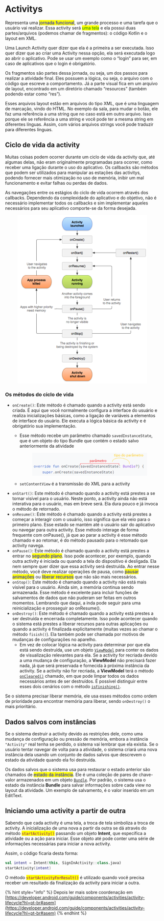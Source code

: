 # Activitys

Representa uma <mark style="color:blue;">jornada funcional</mark>, um grande processo e uma tarefa que o usuário vai realizar. Essa activity será <mark style="color:green;">uma tela</mark> e ela possui duas partes/arquivos (podemos chamar de fragmentos): o código Kotlin e o layout em XML.

Uma Launch Activity quer dizer que ela é a primeira a ser executada. Isso quer dizer que ao criar uma Activity nessa opção, ela será executada logo ao abrir o aplicativo. Pode se usar um exemplo como o “login” para ser, em caso de aplicativos que o login é obrigatório.

Os fragmentos são partes dessa jornada, ou seja, um dos passos para realizar a atividade final. Eles possuem a lógica, ou seja, o arquivo com o código que escreve a comportamento. Já a parte visual fica em um arquivo de layout, encontrado em um diretório chamado “resources” (também podendo estar como “res”).

Esses arquivos layout estão em arquivos do tipo XML, que é uma linguagem de marcação, vindo do HTML. No exemplo da sala, para mudar o botão, ele faz uma referência a uma string que no caso está em outro arquivo. Isso porque ele se referência a uma string e você pode ter a mesma string em diferentes línguas. Assim, com vários arquivos strings você pode traduzir para diferentes línguas.



## Ciclo de vida da activity

Muitas coisas podem ocorrer durante um ciclo de vida da activity que, até algumas delas, não eram originalmente programadas para ocorrer, como receber uma ligação durante o uso do aplicativo. Os callbacks são métodos que podem ser utilizados para manipular as estações das activitys, podendo fornecer mais otimização no uso de memória, inibir um mal funcionamento e evitar falhas ou perdas de dados.

As navegações entre os estágios do ciclo de vida ocorrem através dos callbacks. Dependendo da complexidade do aplicativo e do objetivo, não é necessário implementar todos os callbacks e sim implementar aqueles necessários para seu aplicativo comporte-se da forma desejada.

<figure><img src="../../.gitbook/assets/image (7).png" alt=""><figcaption></figcaption></figure>



### Os métodos do ciclo de vida

* `onCreate()`: Este método é chamado quando a activity está sendo criada. É aqui que você normalmente configura a interface do usuário e realiza inicializações básicas, como a ligação de variáveis a elementos de interface do usuário. Ele executa a lógica básica da activity e é obrigatório sua implementação.
  *   Esse método recebe um parâmetro chamado `savedInstanceState`, que é um objeto do tipo Bundle que contém o estado salvo anteriormente da atividade

      <figure><img src="../../.gitbook/assets/image (1) (1).png" alt=""><figcaption></figcaption></figure>
  * `setContentView` é a transmissão do XML para a activity
* `onStart()`: Este método é chamado quando a activity está prestes a se tornar visível para o usuário. Neste ponto, a activity ainda não está interativa para o usuário, mas em breve será. Ela dura pouco e já invoca o método de retornado.
* `onResume()`: Este método é chamado quando a activity está prestes a começar a interagir com o usuário, isso significa que ela veio para o primeiro plano. Esse estado se mantém até o usuário sair do aplicativo ou navegar para outra activity. Esse método interage de forma frequente com onPause(), já que ao parar a activity é esse método chamado e ao retomar, é do método pausado para o retomado que activity navega.
* `onPause()`: Este método é chamado quando a activity está prestes a entrar no <mark style="color:blue;">segundo plano</mark>. Isso pode acontecer, por exemplo, quando outra activity é iniciada ou quando a tela do dispositivo é desligada. Ela nem sempre quer dizer que essa activity será destruída. Ao entrar nesse método, você deve realizar operações de pausa, como <mark style="color:blue;">pausar animações</mark> ou <mark style="color:blue;">liberar recursos</mark> que não são mais necessários.
* `onStop()`: Este método é chamado quando a activity não está mais visível para o usuário. Ainda sim, a memória continua sendo armazenada. Esse método é excelente para incluir funções de salvamentos de dados que não puderam ser feitas em outros momentos. Lembrando que daqui, a inda pode seguir para uma reinicialização e prosseguir ao onResume().
* `onDestroy()`: Este método é chamado quando a activity está prestes a ser destruída e encerrada completamente. Isso pode acontecer quando o sistema está prestes a liberar recursos para outras aplicações ou quando a activity é finalizada explicitamente (muitas vezes ao chamar o método `fisish()`). Ela também pode ser chamada por motivos de mudanças de configurações no aparelho.&#x20;
  * Em vez de colocar lógica na activity para determinar por que ela está sendo destruída, use um objeto [`ViewModel`](https://developer.android.com/reference/androidx/lifecycle/ViewModel?hl=pt-br) para conter os dados de visualização relevantes para ela. Se a activity for recriada devido a uma mudança de configuração, a **ViewModel** não precisará fazer nada, já que será preservada e fornecida à próxima instância da activity. Se a activity não for recriada, a **ViewModel** terá o método [`onCleared()`](https://developer.android.com/reference/androidx/lifecycle/ViewModel?hl=pt-br#onCleared\(\)) chamado, em que pode limpar todos os dados necessários antes de ser destruídos. É possível distinguir entre esses dois cenários com o método [`isFinishing()`](https://developer.android.com/reference/android/app/Activity?hl=pt-br#isFinishing\(\)).

Se o sistema precisar liberar memória, ele usa esses métodos como ordem de prioridade para encontrar memória para liberar, sendo `onDestroy()` o mais prioritário.



## Dados salvos com instâncias

Se o sistema destruir a activity devido as restrições dele, como uma mudança de configuração ou pressão de memória, embora a instância `"Activity"` real tenha se perdido, o sistema vai lembrar que ela existia. Se o usuário tentar navegar de volta para a atividade, o sistema criará uma nova instância dela usando um conjunto de dados salvos que descrevem o estado da atividade quando ela foi destruída.

Os dados salvos que o sistema usa para restaurar o estado anterior são chamados de <mark style="color:blue;">estado da instância</mark>. Ele é uma coleção de pares de chave-valor armazenados em um objeto [`Bundle`](https://developer.android.com/reference/android/os/Bundle?hl=pt-br). Por padrão, o sistema usa o estado da instância **Bundle** para salvar informações sobre cada view no layout da atividade. Um exemplo de salvamento, é o valor inserido em um EditText.



## Iniciando uma activity a partir de outra

Sabendo que cada activity é uma tela, a troca de tela simboliza a troca de activity. A inicialização de uma nova a partir da outra se dá através do método <mark style="color:purple;">`startActivity()`</mark> passando um objeto **Intent**, que especifica a atividade ou a ação para iniciar. Esse objeto até pode conter uma série de informações necessárias para iniciar a nova activity.

Assim, o código ficaria desta forma:

```kotlin
val intent = Intent(this, SignInActivity::class.java)
startActivity(intent)
```

O método <mark style="color:purple;">`startActivityForResult()`</mark> é utilizado quando você precisa receber um resultado da finalização da activity para iniciar a outra.

{% hint style="info" %}
Depois ler mais sobre coordenação em [https://developer.android.com/guide/components/activities/activity-lifecycle?hl=pt-br#asem](https://developer.android.com/guide/components/activities/activity-lifecycle?hl=pt-br#asem)
{% endhint %}
